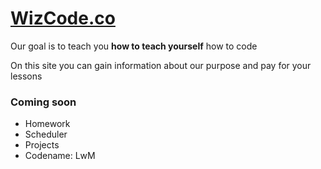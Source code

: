 # [WizCode.co](http://wizcode.co)
Our goal is to teach you **how to teach yourself** how to code

On this site you can gain information about our purpose and pay for your lessons

### Coming soon
 - Homework
 - Scheduler
 - Projects
 - Codename: LwM
